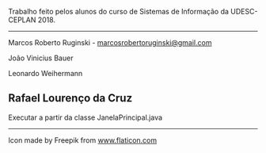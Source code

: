 Trabalho feito pelos alunos do curso de Sistemas de Informação da UDESC-CEPLAN 2018.

---------------------
Marcos Roberto Ruginski - marcosrobertoruginski@gmail.com

João Vinicius Bauer

Leonardo Weihermann

Rafael Lourenço da Cruz
---------------------

Executar a partir da classe JanelaPrincipal.java

---------------------

Icon made by Freepik from www.flaticon.com 
